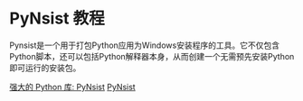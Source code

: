 # PyNsist 教程

<show-structure depth="3"/>

Pynsist是一个用于打包Python应用为Windows安装程序的工具。它不仅包含Python脚本，还可以包括Python解释器本身，从而创建一个无需预先安装Python即可运行的安装包。

<seealso>
<category ref="ref_docs">
    <a href="https://mp.weixin.qq.com/s/SBzw9mvUtFBqoCE9LTETtA">强大的 Python 库: PyNsist</a>
</category>
<category ref="ref_github">
    <a href="https://github.com/takluyver/pynsist">PyNsist</a>
</category>
<category ref="ref_issues">
</category>
<category ref="ref_hf">
</category>
<category ref="ref_ms">
</category>
</seealso>
